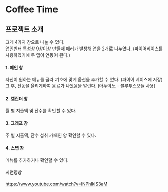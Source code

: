 # Coffee Time
## 프로젝트 소개
크게 4가지 창으로 나눌 수 있다.\
앱인벤터 특성상 9창이상 만들때 에러가 발생해 앱을 2개로 나누었다. (파이어베이스를 사용하였기에 두 앱이 연동이 된다.)
#### 1. 메인 창
자신이 원하는 메뉴를 골라 기호에 맞게 옵션을 추가할 수 있다. 
(파이어 베이스에 저장)\
그 후, 진동을 울리게하여 음료가 나왔음을 알린다. 
(아두이노 - 블루투스모듈 사용)
#### 2. 캘린더 창
월 별 지출액 및 잔수를 확인할 수 있다.
#### 3. 그래프 창
주 별 지출액, 잔수 섭취 카페인 양 확인할 수 있다.
#### 4. 스텝 창
메뉴를 추가하거나 확인할 수 있다.
#### 시연영상
<https://www.youtube.com/watch?v=INPhlklS3aM>
